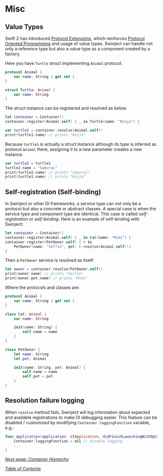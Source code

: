 # Misc

## Value Types

Swift 2 has introduced [Protocol Extensions](https://developer.apple.com/library/prerelease/ios/documentation/Swift/Conceptual/Swift_Programming_Language/Protocols.html#//apple_ref/doc/uid/TP40014097-CH25-ID521), which reinforces [Protocol Oriented Programming](http://www.raywenderlich.com/109156/introducing-protocol-oriented-programming-in-swift-2) and usage of value types. Swinject can handle not only a reference type but also a value type as a component created by a factory.

Here you have `Turtle` struct implementing `Animal` protocol.

```swift
protocol Animal {
    var name: String { get set }
}

struct Turtle: Animal {
    var name: String
}
```

The struct instance can be registered and resolved as below.

```swift
let container = Container()
container.register(Animal.self) { _ in Turtle(name: "Ninja") }

var turtle1 = container.resolve(Animal.self)!
print(turtle1.name) // prints "Ninja"
```

Because `turtle1` is actually a struct instance although its type is inferred as protocol `Animal` there, assigning it to a new parameter creates a new instance.

```swift
var turtle2 = turtle1
turtle2.name = "Samurai"
print(turtle2.name) // prints "Samurai"
print(turtle1.name) // prints "Ninja"
```

## Self-registration (Self-binding)

In Swinject or other DI frameworks, a service type can not only be a protocol but also a concrete or abstract classes. A special case is when the service type and component type are identical. This case is called _self-registration_ or _self-binding_. Here is an example of self-binding with Swinject:

```swift
let container = Container()
container.register(Animal.self) { _ in Cat(name: "Mimi") }
container.register(PetOwner.self) { r in
    PetOwner(name: "Selfie", pet: r.resolve(Animal.self)!)
}
```

Then a `PetOwner` service is resolved as itself:

```swift
let owner = container.resolve(PetOwner.self)!
print(owner.name) // prints "Selfie"
print(owner.pet.name) // prints "Mimi"
```

Where the protocols and classes are:

```swift
protocol Animal {
    var name: String { get set }
}

class Cat: Animal {
    var name: String

    init(name: String) {
        self.name = name
    }
}

class PetOwner {
    let name: String
    let pet: Animal

    init(name: String, pet: Animal) {
        self.name = name
        self.pet = pet
    }
}
```

## Resolution failure logging

When `resolve` method fails, Swinject will log information about expected and available registrations to make DI debugging easier. This feature can be disabled / customized by modifying `Container.loggingFunction` variable, e.g.:
```swift
func application(application: UIApplication, didFinishLaunchingWithOptions launchOptions: [NSObject: AnyObject]?) -> Bool {
    Container.loggingFunction = nil // disable logging
    ...
}
```

_[Next page: Container Hierarchy](ContainerHierarchy.md)_

_[Table of Contents](README.md)_
